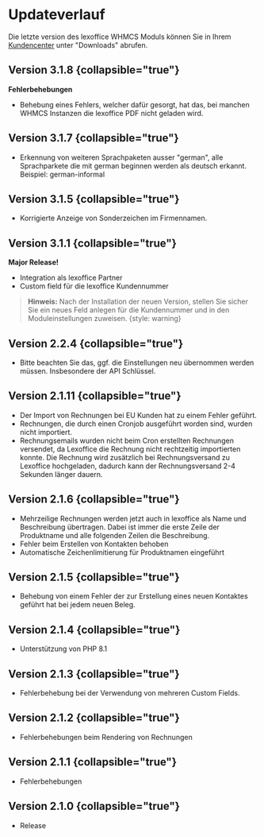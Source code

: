 # Updateverlauf

Die letzte version des lexoffice WHMCS Moduls können Sie in Ihrem [Kundencenter](https://portal.becker-software.de)
unter "Downloads" abrufen.

## Version 3.1.8 {collapsible="true"}

**Fehlerbehebungen**

- Behebung eines Fehlers, welcher dafür gesorgt, hat das, bei manchen WHMCS Instanzen die lexoffice PDF nicht geladen
  wird.

## Version 3.1.7 {collapsible="true"}

- Erkennung von weiteren Sprachpaketen ausser "german", alle Sprachparkete die mit german beginnen werden als deutsch
  erkannt. Beispiel: german-informal

## Version 3.1.5 {collapsible="true"}

- Korrigierte Anzeige von Sonderzeichen im Firmennamen.

## Version 3.1.1 {collapsible="true"}

**Major Release!**

- Integration als lexoffice Partner
- Custom field für die lexoffice Kundennummer

> **Hinweis:** Nach der Installation der neuen Version, stellen Sie sicher Sie ein neues Feld anlegen für die
> Kundennummer und in den Moduleinstellungen zuweisen.
> {style: warning}

## Version 2.2.4 {collapsible="true"}

- Bitte beachten Sie das, ggf. die Einstellungen neu übernommen werden müssen. Insbesondere der API Schlüssel.

## Version 2.1.11 {collapsible="true"}

- Der Import von Rechnungen bei EU Kunden hat zu einem Fehler geführt.
- Rechnungen, die durch einen Cronjob ausgeführt worden sind, wurden nicht importiert.
- Rechnungsemails wurden nicht beim Cron erstellten Rechnungen versendet, da Lexoffice die Rechnung nicht rechtzeitig
  importierten konnte. Die Rechnung wird zusätzlich bei
  Rechnungsversand zu Lexoffice hochgeladen, dadurch kann der Rechnungsversand 2-4 Sekunden länger dauern.

## Version 2.1.6 {collapsible="true"}

- Mehrzeilige Rechnungen werden jetzt auch in lexoffice als Name und Beschreibung übertragen. Dabei ist
  immer die erste Zeile der Produktname und alle folgenden Zeilen die Beschreibung.
- Fehler beim Erstellen von Kontakten behoben
- Automatische Zeichenlimitierung für Produktnamen eingeführt

## Version 2.1.5 {collapsible="true"}

- Behebung von einem Fehler der zur Erstellung eines neuen Kontaktes geführt hat bei jedem neuen Beleg.

## Version 2.1.4 {collapsible="true"}

- Unterstützung von PHP 8.1

## Version 2.1.3 {collapsible="true"}

- Fehlerbehebung bei der Verwendung von mehreren Custom Fields.

## Version 2.1.2 {collapsible="true"}

- Fehlerbehebungen beim Rendering von Rechnungen

## Version 2.1.1 {collapsible="true"}

- Fehlerbehebungen

## Version 2.1.0 {collapsible="true"}

- Release